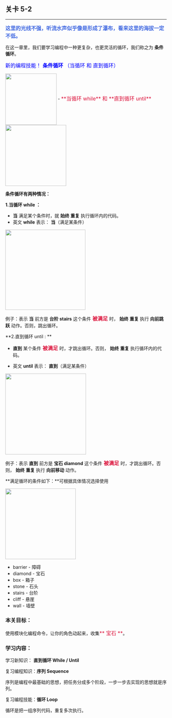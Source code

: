 ## 关卡 5-2

------
<font color=#4169E1 size=3>**这里的光线不强，听流水声似乎像是形成了瀑布，看来这里的海拔一定不低。**</font>

在这一章里，我们要学习编程中一种更复杂，也更灵活的循环，我们称之为 **条件循环**。

<font color=#0000FF size=3>新的编程技能！ **条件循环** （当循环 和 直到循环）</font>

<img src="./scene/image/while_until.png" width = "160" alt="" align=center />
 - <font color=#DC143C size=3>**当循环 while** 和 **直到循环 until**</font>

<img src="./scene/image/while_until_list.png" width = "190" alt="" align=center />

**条件循环有两种情况：**

**1.当循环 while ：**

 - **当** 满足某个条件时，就 **始终** **重复** 执行循环内的代码。 
 - 英文 **while** 表示： **当**（满足某条件）

<img src="./scene/image/while_eg.png" width = "250" alt="" align=center />
 
例子：表示 **当** 前方是 **台阶 stairs** 这个条件<font color=#DC143C size=3> **被满足** </font>时， **始终** **重复** 执行 **向前跳跃** 动作。否则，跳出循环。


**2.直到循环 until : ** 

 - **直到** 某个条件<font color=#DC143C size=3> **被满足** </font>时，才跳出循环。否则， **始终** **重复** 执行循环内的代码。

 - 英文 **until** 表示： **直到**（满足某条件）

<img src="./scene/image/until_eg.png" width = "252" alt="" align=center />
 
例子：表示 **直到** 前方是 **宝石 diamond** 这个条件<font color=#DC143C size=3> **被满足** </font>时，才跳出循环。否则， **始终** **重复** 执行 **向前移动** 动作。


**满足循环的条件如下：**可根据具体情况选择使用

<img src="./scene/image/while_until_condition_list.png" width = "220" alt="" align=center />

 - barrier - 障碍
 - diamond - 宝石
 - box     - 箱子
 - stone   - 石头
 - stairs  - 台阶
 - cliff   - 悬崖
 - wall    - 墙壁
 
 
### 本关目标：
使用模块化编程命令，让你的角色动起来，收集<font color=#DC143C size=3>** 宝石 **</font>。

### 学习内容：
学习新知识： **直到循环 While / Until**

复习编程知识：**序列 Sequence**

序列是编程中最基础的思想，把任务分成多个阶段，一步一步去实现的思想就是序列。

复习编程技能：**循环 Loop**

循环是把一组序列代码，重复多次执行。
